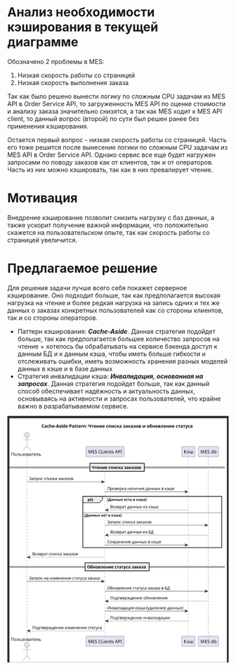 # Анализ необходимости кэширования в текущей диаграмме

Обозначено 2 проблемы в MES:

1) Низкая скорость работы со страницей
2) Низкая скорость выполнения заказа

Так как было решено вынести логику по сложным CPU задачам из MES API в Order Service API, то загруженность MES API по
оценке стоимости и анализу заказа значительно снизятся, а так как MES ходит к MES API client, то данный вопрос (второй)
по сути был решен ранее без применения кэширования.

Остается первый вопрос - низкая скорость работы со страницей. Часть его тоже решится после вынесение логики по сложным
CPU задачам из MES API в Order Service API. Однако сервис все еще будет нагружен запросами по поводу заказов как от
клиентов, так и от операторов. Часть из них можно кэшировать, так как в них превалирует чтение.

# Мотивация

Внедрение кэширование позволит снизить нагрузку с баз данных, а также ускорит получение важной информации, что
положительно скажется на пользовательском опыте, так как скорость работы со страницей увеличится.

# Предлагаемое решение

Для решения задачи лучше всего себя покажет серверное кэширование. Оно подходит больше, так как предполагается высокая
нагрузка на чтение и более редкая нагрузка на запись одних и тех же данных о заказах конкретных пользователей как со
стороны клиентов, так и со стороны операторов.

- Паттерн кэширования: ***Cache-Aside***. Данная стратегия подойдет больше, так как предполагается большее количество
  запросов
  на чтение + хотелось бы обрабатывать на сервисе бэкенда доступ к данным БД и к данным кэша, чтобы иметь больше
  гибкости и отслеживать ошибки, иметь возможность хранения разных моделей данных в кэше и в базе данных
- Стратегия инвалидации кэша: ***Инвалидация, основанная на запросах***. Данная стратегия подойдет больше, так как
  данный
  способ обеспечивает надёжность и актуальность данных, основываясь на активности и запросах пользователей, что крайне
  важно в разрабатываемом сервисе.

![img.png](img.png)